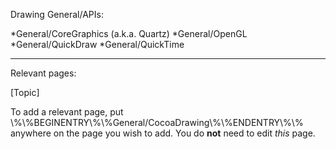 

Drawing General/APIs:


*General/CoreGraphics (a.k.a. Quartz)
*General/OpenGL
*General/QuickDraw
*General/QuickTime


----
Relevant pages:

[Topic]

To add a relevant page, put \\%\\%BEGINENTRY\\%\\%General/CocoaDrawing\\%\\%ENDENTRY\\%\\% anywhere on the page you wish to add. You do **not** need to edit *this* page.